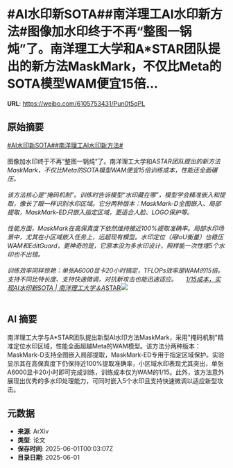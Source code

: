 # #AI水印新SOTA##南洋理工AI水印新方法#图像加水印终于不再“整图一锅炖”了。南洋理工大学和A*STAR团队提出的新方法MaskMark，不仅比Meta的SOTA模型WAM便宜15倍...

**URL**: https://weibo.com/6105753431/Pun0t5qPL

## 原始摘要

<a href="https://m.weibo.cn/search?containerid=231522type%3D1%26t%3D10%26q%3D%23AI%E6%B0%B4%E5%8D%B0%E6%96%B0SOTA%23&amp;extparam=%23AI%E6%B0%B4%E5%8D%B0%E6%96%B0SOTA%23" data-hide=""><span class="surl-text">#AI水印新SOTA#</span></a><a href="https://m.weibo.cn/search?containerid=231522type%3D1%26t%3D10%26q%3D%23%E5%8D%97%E6%B4%8B%E7%90%86%E5%B7%A5AI%E6%B0%B4%E5%8D%B0%E6%96%B0%E6%96%B9%E6%B3%95%23&amp;extparam=%23%E5%8D%97%E6%B4%8B%E7%90%86%E5%B7%A5AI%E6%B0%B4%E5%8D%B0%E6%96%B0%E6%96%B9%E6%B3%95%23" data-hide=""><span class="surl-text">#南洋理工AI水印新方法#</span></a><br><br>图像加水印终于不再“整图一锅炖”了。南洋理工大学和A*STAR团队提出的新方法MaskMark，不仅比Meta的SOTA模型WAM便宜15倍训练成本，性能还全面碾压。<br><br>该方法核心是“掩码机制”。训练时告诉模型“水印藏在哪”，模型学会精准嵌入和提取，像长了眼一样识别水印区域。它分两种版本：MaskMark-D全图嵌入、局部提取，MaskMark-ED只嵌入指定区域，更适合人脸、LOGO保护等。<br><br>性能方面，MaskMark在高保真度下依然维持接近100%提取准确率。局部水印场景中，尤其在小区域嵌入任务上，远超现有模型。水印定位（用IoU衡量）也稳压WAM和EditGuard，更神奇的是，它原本没为多水印设计，照样能一次性埋5个水印也不出错。<br><br>训练效率同样惊艳：单张A6000显卡20小时搞定，TFLOPs效率是WAM的15倍。支持不同比特长度、支持快速微调，对抗新攻击也能迅速适应。 <a href="https://weibo.com/ttarticle/p/show?id=2309405172382813257787" data-hide=""><span class="url-icon"><img style="width: 1rem;height: 1rem" src="https://h5.sinaimg.cn/upload/2015/09/25/3/timeline_card_small_article_default.png" referrerpolicy="no-referrer"></span><span class="surl-text">1/15成本，实现AI水印新SOTA | 南洋理工大学＆A*STAR</span></a><img style="" src="https://tvax2.sinaimg.cn/large/006Fd7o3ly1i1yp1kwo9nj30jw0b7myl.jpg" referrerpolicy="no-referrer"><br><br>

## AI 摘要

南洋理工大学与A*STAR团队提出新型AI水印方法MaskMark，采用"掩码机制"精准定位水印区域，性能全面超越Meta的WAM模型。该方法分两种版本：MaskMark-D支持全图嵌入局部提取，MaskMark-ED专用于指定区域保护。实验显示其在高保真度下仍保持近100%提取准确率，小区域水印表现尤其突出，单张A6000显卡20小时即可完成训练，训练成本仅为WAM的1/15。此外，该方法意外展现出优秀的多水印处理能力，可同时嵌入5个水印且支持快速微调以适应新型攻击。

## 元数据

- **来源**: ArXiv
- **类型**: 论文
- **保存时间**: 2025-06-01T00:03:07Z
- **目录日期**: 2025-06-01
